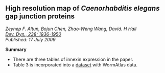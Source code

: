## High resolution map of _Caenorhabditis elegans_ gap junction proteins
_Zeynep F. Altun, Bojun Chen, Zhao-Weng Wang, David. H Hall_ <br> _[Dev. Dyn., 238: 1936-1950](https://doi.org/10.1002/dvdy.22025)_ <br> _Published: 17 July 2009_

**Summary**

- There are three tables of innexin expression in the paper.
- Table 3 is incorporated into a [dataset](https://github.com/openworm/ConnectomeToolbox/blob/main/cect/data/Modified%20celegans%20db%20dump.csv) with WormAtlas data.
